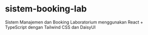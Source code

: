 # sistem-booking-lab
Sistem Manajemen dan Booking Laboratorium menggunakan React + TypeScript dengan Tailwind CSS dan DaisyUI
